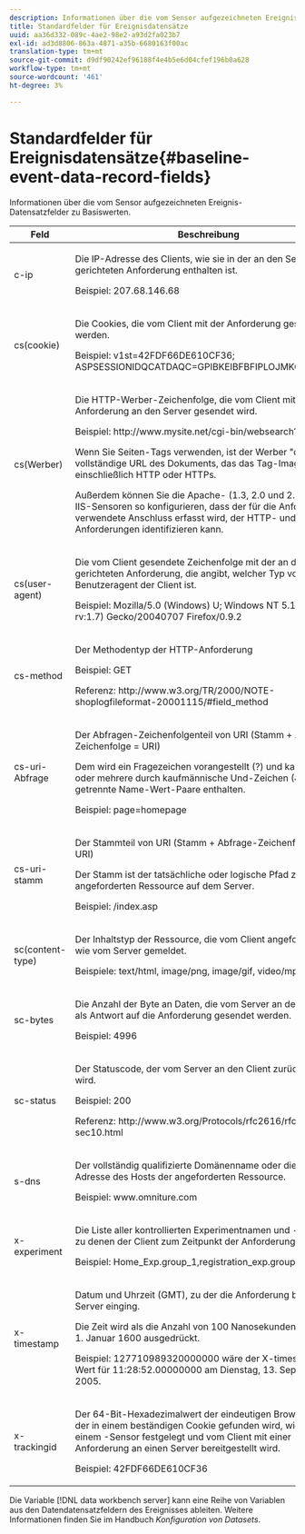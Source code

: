 ```yaml
---
description: Informationen über die vom Sensor aufgezeichneten Ereignis-Datensatzfelder zu Basiswerten.
title: Standardfelder für Ereignisdatensätze
uuid: aa36d332-089c-4ae2-98e2-a93d2fa023b7
exl-id: ad3d8806-863a-4871-a35b-6680163f00ac
translation-type: tm+mt
source-git-commit: d9df90242ef96188f4e4b5e6d04cfef196b0a628
workflow-type: tm+mt
source-wordcount: '461'
ht-degree: 3%

---
```


# Standardfelder für Ereignisdatensätze{#baseline-event-data-record-fields}

Informationen über die vom Sensor aufgezeichneten Ereignis-Datensatzfelder zu Basiswerten.

<table id="table_E29606BB010E4DB48C463979B7BEC769"> 
 <thead> 
  <tr> 
   <th colname="col1" class="entry"> Feld </th> 
   <th colname="col2" class="entry"> Beschreibung </th> 
  </tr> 
 </thead>
 <tbody> 
  <tr> 
   <td colname="col1"> c-ip </td> 
   <td colname="col2"> <p>Die IP-Adresse des Clients, wie sie in der an den Server gerichteten Anforderung enthalten ist. </p> <p>Beispiel: 207.68.146.68 </p> </td> 
  </tr> 
  <tr> 
   <td colname="col1"> cs(cookie) </td> 
   <td colname="col2"> <p>Die Cookies, die vom Client mit der Anforderung gesendet werden. </p> <p>Beispiel: v1st=42FDF66DE610CF36; ASPSESSIONIDQCATDAQC=GPIBKEIBFBFIPLOJMKCAAMPEG; </p> </td> 
  </tr> 
  <tr> 
   <td colname="col1"> cs(Werber) </td> 
   <td colname="col2"> <p>Die HTTP-Werber-Zeichenfolge, die vom Client mit der Anforderung an den Server gesendet wird. </p> <p>Beispiel: http://www.mysite.net/cgi-bin/websearch?qry </p> <p>Wenn Sie Seiten-Tags verwenden, ist der Werber "cs"die vollständige URL des Dokuments, das das Tag-Image enthält, einschließlich HTTP oder HTTPs. </p> <p>Außerdem können Sie die Apache- (1.3, 2.0 und 2.2) und IIS-Sensoren so konfigurieren, dass der für die Anforderung verwendete Anschluss erfasst wird, der HTTP- und HTTPS-Anforderungen identifizieren kann. </p> </td> 
  </tr> 
  <tr> 
   <td colname="col1"> cs(user-agent) </td> 
   <td colname="col2"> <p>Die vom Client gesendete Zeichenfolge mit der an den Server gerichteten Anforderung, die angibt, welcher Typ von Benutzeragent der Client ist. </p> <p>Beispiel: Mozilla/5.0 (Windows) U; Windows NT 5.1; en-US; rv:1.7) Gecko/20040707 Firefox/0.9.2 </p> </td> 
  </tr> 
  <tr> 
   <td colname="col1"> cs-method </td> 
   <td colname="col2"> <p>Der Methodentyp der HTTP-Anforderung </p> <p>Beispiel: GET </p> <p>Referenz: http://www.w3.org/TR/2000/NOTE-shoplogfileformat-20001115/#field_method </p> </td> 
  </tr> 
  <tr> 
   <td colname="col1"> cs-uri-Abfrage </td> 
   <td colname="col2"> <p>Der Abfragen-Zeichenfolgenteil von URI (Stamm + Abfrage-Zeichenfolge = URI) </p> <p>Dem wird ein Fragezeichen vorangestellt (?) und kann ein oder mehrere durch kaufmännische Und-Zeichen (&amp;) getrennte Name-Wert-Paare enthalten. </p> <p>Beispiel: page=homepage </p> </td> 
  </tr> 
  <tr> 
   <td colname="col1"> cs-uri-stamm </td> 
   <td colname="col2"> <p>Der Stammteil von URI (Stamm + Abfrage-Zeichenfolge = URI) </p> <p>Der Stamm ist der tatsächliche oder logische Pfad zur angeforderten Ressource auf dem Server. </p> <p>Beispiel: /index.asp </p> </td> 
  </tr> 
  <tr> 
   <td colname="col1"> sc(content-type) </td> 
   <td colname="col2"> <p>Der Inhaltstyp der Ressource, die vom Client angefordert wird, wie vom Server gemeldet. </p> <p>Beispiele: text/html, image/png, image/gif, video/mpeg </p> </td> 
  </tr> 
  <tr> 
   <td colname="col1"> sc-bytes </td> 
   <td colname="col2"> <p>Die Anzahl der Byte an Daten, die vom Server an den Client als Antwort auf die Anforderung gesendet werden. </p> <p>Beispiel: 4996 </p> </td> 
  </tr> 
  <tr> 
   <td colname="col1"> sc-status </td> 
   <td colname="col2"> <p>Der Statuscode, der vom Server an den Client zurückgegeben wird. </p> <p>Beispiel: 200 </p> <p>Referenz: http://www.w3.org/Protocols/rfc2616/rfc2616-sec10.html </p> </td> 
  </tr> 
  <tr> 
   <td colname="col1"> s-dns </td> 
   <td colname="col2"> <p>Der vollständig qualifizierte Domänenname oder die IP-Adresse des Hosts der angeforderten Ressource. </p> <p>Beispiel: www.omniture.com </p> </td> 
  </tr> 
  <tr> 
   <td colname="col1"> x-experiment </td> 
   <td colname="col2"> <p>Die Liste aller kontrollierten Experimentnamen und -gruppen, zu denen der Client zum Zeitpunkt der Anforderung gehört. </p> <p>Beispiel: Home_Exp.group_1,registration_exp.group_2 </p> </td> 
  </tr> 
  <tr> 
   <td colname="col1"> x-timestamp </td> 
   <td colname="col2"> <p>Datum und Uhrzeit (GMT), zu der die Anforderung beim Server einging. </p> <p>Die Zeit wird als die Anzahl von 100 Nanosekunden seit dem 1. Januar 1600 ausgedrückt. </p> <p>Beispiel: 127710989320000000 wäre der X-timestamp-Wert für 11:28:52.00000000 am Dienstag, 13. September 2005. </p> </td> 
  </tr> 
  <tr> 
   <td colname="col1"> x-trackingid </td> 
   <td colname="col2"> <p>Der 64-Bit-Hexadezimalwert der eindeutigen Browser-ID, der in einem beständigen Cookie gefunden wird, wie er von einem <span class="wintitle">-Sensor </span> festgelegt und vom Client mit einer Anforderung an einen Server bereitgestellt wird. </p> <p>Beispiel: 42FDF66DE610CF36 </p> </td> 
  </tr> 
 </tbody> 
</table>

Die Variable [!DNL data workbench server] kann eine Reihe von Variablen aus den Datendatensatzfeldern des Ereignisses ableiten. Weitere Informationen finden Sie im Handbuch *Konfiguration von Datasets*.
